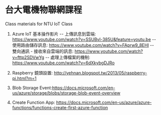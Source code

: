# 台大電機物聯網課程
Class materials for NTU IoT Class

1. Azure IoT 基本操作影片
  -- 上傳訊息到雲端: https://www.youtube.com/watch?v=SSUBvl-385U&feature=youtu.be
  -- 使用路由儲存訊息: https://www.youtube.com/watch?v=FAprw9_8EHI
  -- 雙向通訊 - 接收來自雲端的訊息: https://www.youtube.com/watch?v=fttp2SDVwYg
  -- 處理上傳檔案的機制: https://www.youtube.com/watch?v=6dXkybgDJRo
  
2. Raspberry 鏡頭設置: http://yehnan.blogspot.tw/2013/05/raspberry-pi.html?m=1

3. Blob Storage Event:https://docs.microsoft.com/en-us/azure/storage/blobs/storage-blob-event-overview

4. Create Function App: https://docs.microsoft.com/en-us/azure/azure-functions/functions-create-first-azure-function
